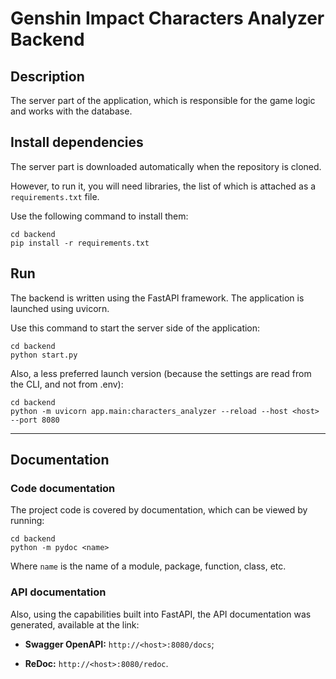 # Genshin Impact Characters Analyzer Backend

## Description

The server part of the application, which is responsible for the game logic and works with the database.

## Install dependencies

The server part is downloaded automatically when the repository is cloned.

However, to run it, you will need libraries, the list of which is attached as a `requirements.txt` file.

Use the following command to install them:

```pycon
cd backend
pip install -r requirements.txt
```

## Run

The backend is written using the FastAPI framework. The application is launched using uvicorn.

Use this command to start the server side of the application:

```pycon
cd backend
python start.py
```

Also, a less preferred launch version (because the settings are read from the CLI, and not from .env):

```pycon
cd backend
python -m uvicorn app.main:characters_analyzer --reload --host <host> --port 8080
```

***

## Documentation

### Code documentation

The project code is covered by documentation, which can be viewed by running:

```pycon
cd backend
python -m pydoc <name>
```

Where `name` is the name of a module, package, function, class, etc.

### API documentation

Also, using the capabilities built into FastAPI, the API documentation was generated, available at the link:

* **Swagger OpenAPI:** `http://<host>:8080/docs`;

* **ReDoc:** `http://<host>:8080/redoc`.